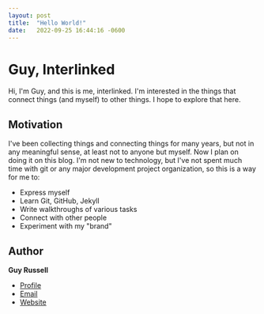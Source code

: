 ```yaml
---
layout: post
title:  "Hello World!"
date:   2022-09-25 16:44:16 -0600
---
```


# Guy, Interlinked

Hi, I'm Guy, and this is me, interlinked. I'm interested in the things that connect things (and myself) to other things. I hope to explore that here.

## Motivation

I've been collecting things and connecting things for many years, but not in any meaningful sense, at least not to anyone but myself. Now I plan on doing it on this blog. I'm not new to technology, but I've not spent much time with git or any major development project organization, so this is a way for me to:
- Express myself
- Learn Git, GitHub, Jekyll
- Write walkthroughs of various tasks
- Connect with other people
- Experiment with my "brand"

## Author

**Guy Russell**

- [Profile](https://github.com/guyinterlinked)
- [Email](mailto:guy@guyinterlinked.com)
- [Website](https://guyinterlinked.com)